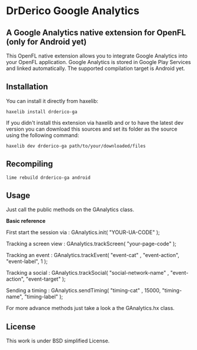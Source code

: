 DrDerico Google Analytics
=============================
A Google Analytics native extension for OpenFL (only for Android yet)
-----------------------------

This OpenFL native extension allows you to integrate Google Analytics into your OpenFL application.
Google Analytics is stored in Google Play Services and linked automatically.
The supported compilation target is Android yet.

Installation
------------
You can install it directly from haxelib:
	
	haxelib install drderico-ga


If you didn't install this extension via haxelib and or to have the latest dev version you can download
this sources and set its folder as the source using the following command:
	
	haxelib dev drderico-ga path/to/your/downloaded/files

Recompiling
-----------

    lime rebuild drderico-ga android

Usage
-----
Just call the public methods on the GAnalytics class.

**Basic reference**

First start the session via :
	GAnalytics.init( "YOUR-UA-CODE" );

Tracking a screen view :
	GAnalytics.trackScreen( "your-page-code" );

Tracking an event :
	GAnalytics.trackEvent( "event-cat" , "event-action", "event-label", 1 );

Tracking a social :
	GAnalytics.trackSocial( "social-network-name" , "event-action", "event-target" );

Sending a timing :
	GAnalytics.sendTiming( "timing-cat" , 15000, "timing-name", "timing-label" );

For more advance methods just take a look a the GAnalytics.hx class.

License
-------
This work is under BSD simplified License.
